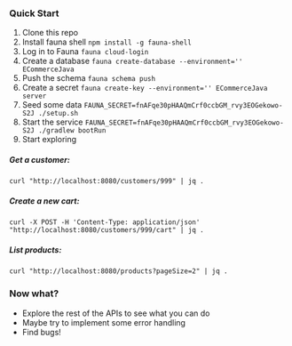 ### Quick Start

1. Clone this repo
2. Install fauna shell `npm install -g fauna-shell`
3. Log in to Fauna `fauna cloud-login`
4. Create a database `fauna create-database --environment='' ECommerceJava`
5. Push the schema `fauna schema push`
2. Create a secret `fauna create-key --environment='' ECommerceJava server`
3. Seed some data `FAUNA_SECRET=fnAFqe30pHAAQmCrf0ccbGM_rvy3EOGekowo-S2J ./setup.sh`
4. Start the service `FAUNA_SECRET=fnAFqe30pHAAQmCrf0ccbGM_rvy3EOGekowo-S2J ./gradlew bootRun`
5. Start exploring

##### Get a customer:
```
curl "http://localhost:8080/customers/999" | jq .
```

##### Create a new cart:
```
curl -X POST -H 'Content-Type: application/json' "http://localhost:8080/customers/999/cart" | jq .
```

##### List products: 
```
curl "http://localhost:8080/products?pageSize=2" | jq .
```

### Now what?
* Explore the rest of the APIs to see what you can do
* Maybe try to implement some error handling
* Find bugs!

